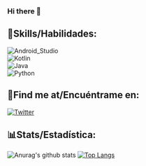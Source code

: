 ### Hi there 👋

## 🎯Skills/Habilidades:
![Android_Studio](https://img.shields.io/badge/Android_Studio-3DDC84?style=for-the-badge&logo=android-studio&logoColor=white&labelColor=101010)</br>
![Kotlin](https://img.shields.io/badge/Kotlin-0095D5?style=for-the-badge&logo=kotlin&logoColor=white&labelColor=101010)</br>
![Java](https://img.shields.io/badge/Java-800404?style=for-the-badge&logo=Java&logoColor=white&labelColor=101010)</br>
![Python](https://img.shields.io/badge/Python-ab9f00?style=for-the-badge&logo=Python&logoColor=white&labelColor=101010)</br>


## 🔎Find me at/Encuéntrame en:
[![Twitter](https://img.shields.io/badge/Twitter-@lucasginard-1DA1F2?style=for-the-badge&logo=twitter&logoColor=white&labelColor=101010)](https://twitter.com/lucasginard)</br>

## 📊Stats/Estadística:
![Anurag's github stats](https://github-readme-stats.vercel.app/api?username=LucasGinard&theme=dark&show_icons=true&hide=["contribs","prs","issues"])
[![Top Langs](https://github-readme-stats.vercel.app/api/top-langs/?username=LucasGinard&theme=dark&show_icons=true)](https://github.com/LucasGinard/github-readme-stats)

